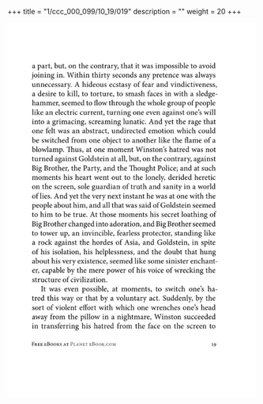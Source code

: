 +++
title = "1/ccc_000_099/10_19/019"
description = ""
weight = 20
+++

<img class="center-fit-jpg" src="/jpg_/out_jpg_1984__019.jpg" ></img>

